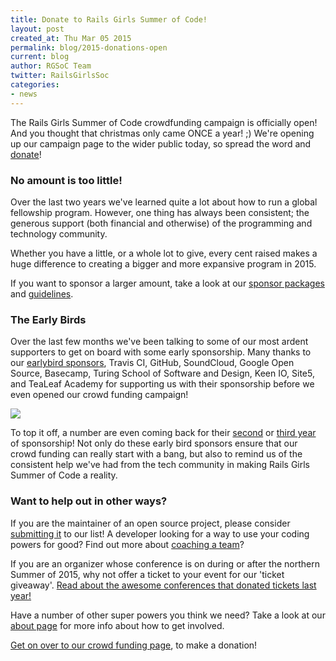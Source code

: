 ```yaml
---
title: Donate to Rails Girls Summer of Code!
layout: post
created_at: Thu Mar 05 2015
permalink: blog/2015-donations-open
current: blog
author: RGSoC Team
twitter: RailsGirlsSoc
categories: 
- news
---
```


The Rails Girls Summer of Code crowdfunding campaign
is officially open! And you
thought that christmas only came ONCE a year! ;) We're opening up our campaign
page to the wider public today, so spread the word and
[donate](http://railsgirlssummerofcode.org/campaign/)!



### No amount is too little!

Over the last two years we've learned quite a lot about how to run a global fellowship
program. However, one thing has always been consistent; the generous support (both financial and otherwise) of the programming and technology community.

Whether you have a little, or a whole lot to give, every cent raised makes a huge difference to
creating a bigger and more expansive program in 2015.

If you want to sponsor a larger amount, take a look at our [sponsor packages](/sponsors/packages)
 and [guidelines](/sponsorship-guidelines).

### The Early Birds

Over the last few months we've been talking to some of our most ardent supporters
to get on board with some early sponsorship. Many thanks to our [earlybird sponsors](/sponsors),
Travis CI, GitHub, SoundCloud, Google Open Source, Basecamp, Turing School of Software and Design, Keen IO,
Site5, and TeaLeaf Academy for supporting us with their sponsorship before we even opened
our crowd funding campaign!

![](https://cloud.githubusercontent.com/assets/1711357/6504654/dea443f6-c339-11e4-9dea-1894fd2fe616.png)

To top it off, a number are even coming back for
their [second](http://2014.railsgirlssummerofcode.org/sponsors/) or [third year](http://2013.railsgirlssummerofcode.org/sponsors-thanks/) of sponsorship! Not only do these early bird sponsors ensure that
our crowd funding can really start with a bang, but also to remind us
of the consistent help we've had from the tech community in making Rails Girls Summer of
Code a reality.


### Want to help out in other ways?

If you are the maintainer of an open source project, please consider [submitting it](/guide/projects)
 to our list!
A developer looking for a way to use your coding powers for good? Find out more
 about [coaching a team](/guide/coaching)?

If you are an organizer whose conference is on during or after the northern Summer of 2015,
why not offer a ticket to your event for our 'ticket giveaway'. [Read about the
awesome conferences that donated tickets last year!](/blog/2014-06-09-conference-tickets)

Have a number of other super powers you think we need? Take a look at our [about page](/about) for more
info about how to get involved.


[Get on over to our crowd funding page](/campaign),
to make a donation!
